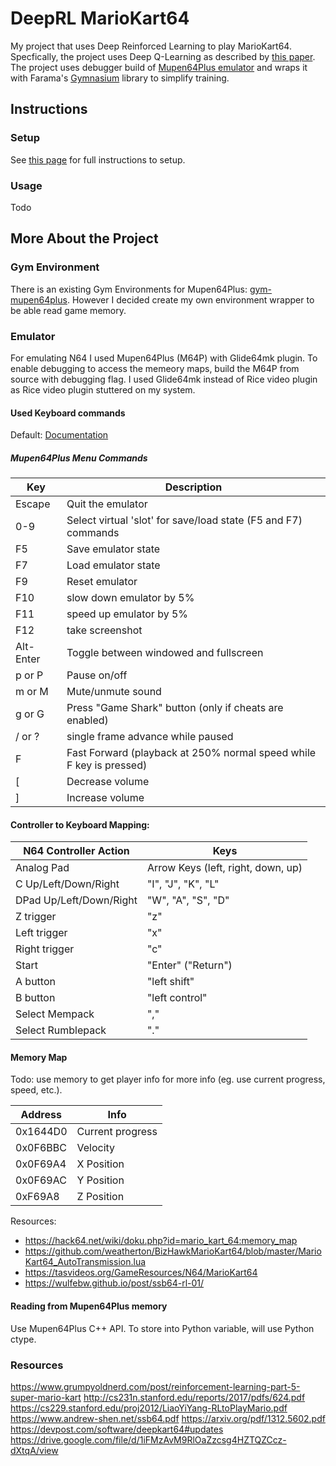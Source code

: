 # DeepRL MarioKart64
My project that uses Deep Reinforced Learning to play MarioKart64. Specfically, the project uses Deep Q-Learning as described by [this paper](https://arxiv.org/abs/1312.5602). The project uses debugger build of [Mupen64Plus emulator](https://mupen64plus.org/docs/) and wraps it with Farama's [Gymnasium](https://gymnasium.farama.org/) library to simplify training.

## Instructions

### Setup
See [this page](./setup.md) for full instructions to setup.

### Usage
Todo

## More About the Project

### Gym Environment
There is an existing Gym Environments for Mupen64Plus: [gym-mupen64plus](https://github.com/bzier/gym-mupen64plus). However I decided create my own environment wrapper to be able read game memory.

### Emulator
For emulating N64 I used Mupen64Plus (M64P) with Glide64mk plugin. To enable debugging to access the memeory maps, build the M64P from source with debugging flag. I used Glide64mk instead of Rice video plugin as Rice video plugin stuttered on my system.

#### Used Keyboard commands
Default: [Documentation](https://mupen64plus.org/wiki/index.php/KeyboardSetup)

##### Mupen64Plus Menu Commands

|Key|Description|
|--- |--- |
|Escape|Quit the emulator|
|0-9|Select virtual 'slot' for save/load state (F5 and F7) commands|
|F5|Save emulator state|
|F7|Load emulator state|
|F9|Reset emulator|
|F10|slow down emulator by 5%|
|F11|speed up emulator by 5%|
|F12|take screenshot|
|Alt-Enter|Toggle between windowed and fullscreen|
|p or P|Pause on/off|
|m or M|Mute/unmute sound|
|g or G|Press "Game Shark" button (only if cheats are enabled)|
|/ or ?|single frame advance while paused|
|F|Fast Forward (playback at 250% normal speed while F key is pressed)|
|[|Decrease volume|
|]|Increase volume|

#### Controller to Keyboard Mapping:

|N64 Controller Action|Keys|
|--- |--- |
|Analog Pad|Arrow Keys (left, right, down, up)|
|C Up/Left/Down/Right|"I", "J", "K", "L"|
|DPad Up/Left/Down/Right|"W", "A", "S", "D"|
|Z trigger|"z"|
|Left trigger|"x"|
|Right trigger|"c"|
|Start|"Enter" ("Return")|
|A button|"left shift"|
|B button|"left control"|
|Select Mempack|","|
|Select Rumblepack|"."|



#### Memory Map
Todo: use memory to get player info for more info (eg. use current progress, speed, etc.).

|Address|Info|
|--- |--- |
|0x1644D0 | Current progress |
|0x0F6BBC | Velocity |
|0x0F69A4 | X Position |
|0x0F69AC | Y Position |
|0xF69A8 | Z Position |

Resources: 
- https://hack64.net/wiki/doku.php?id=mario_kart_64:memory_map
- https://github.com/weatherton/BizHawkMarioKart64/blob/master/MarioKart64_AutoTransmission.lua
- https://tasvideos.org/GameResources/N64/MarioKart64
- https://wulfebw.github.io/post/ssb64-rl-01/

#### Reading from Mupen64Plus memory
Use Mupen64Plus C++ API. To store into Python variable, will use Python ctype.

### Resources
https://www.grumpyoldnerd.com/post/reinforcement-learning-part-5-super-mario-kart
http://cs231n.stanford.edu/reports/2017/pdfs/624.pdf
https://cs229.stanford.edu/proj2012/LiaoYiYang-RLtoPlayMario.pdf
https://www.andrew-shen.net/ssb64.pdf
https://arxiv.org/pdf/1312.5602.pdf
https://devpost.com/software/deepkart64#updates
https://drive.google.com/file/d/1iFMzAvM9RlOaZzcsg4HZTQZCcz-dXtqA/view